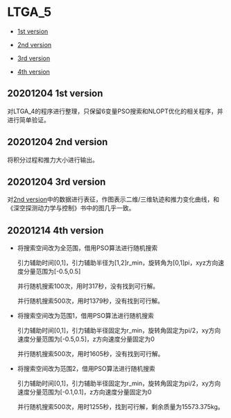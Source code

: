 # LTGA_5

* [1st version](#20201204-1st-version)

* [2nd version](#20201204-2nd-version)

* [3rd version](#20201204-3rd-version)

* [4th version](#20201214-4th-version)

## 20201204 1st version

对LTGA_4的程序进行整理，只保留6变量PSO搜索和NLOPT优化的相关程序，并进行简单验证。

## 20201204 2nd version

将积分过程和推力大小进行输出。

## 20201204 3rd version

对[2nd version](#20201204-2nd-version)中的数据进行表征，作图表示二维/三维轨迹和推力变化曲线，和《深空探测动力学与控制》书中的图几乎一致。

## 20201214 4th version

* 将搜索空间改为全范围，借用PSO算法进行随机搜索

    引力辅助时间[0,1]，引力辅助半径为[1,2]r_min，旋转角为[0,1]pi，xyz方向速度分量范围为[-0.5,0.5]

    并行随机搜索100次，用时317秒，没有找到可行解。

    并行随机搜索500次，用时1379秒，没有找到可行解。

* 将搜索空间改为范围1，借用PSO算法进行随机搜索

    引力辅助时间[0,1]，引力辅助半径固定为r_min，旋转角固定为pi/2，xy方向速度分量范围为[-0.5,0.5]，z方向速度分量固定为0
    
    并行随机搜索500次，用时1605秒，没有找到可行解。

* 将搜索空间改为范围2，借用PSO算法进行随机搜索

    引力辅助时间[0,1]，引力辅助半径固定为r_min，旋转角固定为pi/2，xy方向速度分量范围为[-0.1,0.1]，z方向速度分量固定为0

    并行随机搜索500次，用时1255秒，找到可行解，剩余质量为15573.375kg。